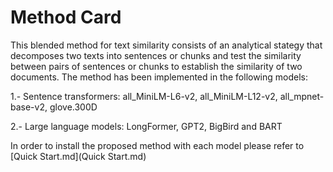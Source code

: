 # Method Card
This blended  method for text similarity consists of an analytical  stategy that decomposes two texts into  sentences or chunks  and test the similarity between pairs of sentences or chunks to establish the similarity of two documents. The method has been implemented in the following models:

1.- Sentence transformers: all_MiniLM-L6-v2, all_MiniLM-L12-v2, all_mpnet-base-v2, glove.300D

2.- Large language models: LongFormer, GPT2, BigBird and BART

In order to  install the proposed method with each model  please refer to [Quick Start.md](Quick Start.md)
